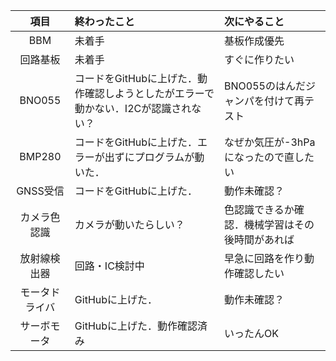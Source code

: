 | 項目 | 終わったこと | 次にやること |
|:---:|:---|:---|
|BBM|未着手|基板作成優先|
|回路基板|未着手|すぐに作りたい|
|BNO055|コードをGitHubに上げた．動作確認しようとしたがエラーで動かない．I2Cが認識されない？|BNO055のはんだジャンパを付けて再テスト|
|BMP280|コードをGitHubに上げた．エラーが出ずにプログラムが動いた．|なぜか気圧が-3hPaになったので直したい|
|GNSS受信|コードをGitHubに上げた．|動作未確認？
|カメラ色認識|カメラが動いたらしい？|色認識できるか確認．機械学習はその後時間があれば|
|放射線検出器|回路・IC検討中|早急に回路を作り動作確認したい
|モータドライバ|GitHubに上げた．|動作未確認？|
|サーボモータ|GitHubに上げた．動作確認済み|いったんOK|